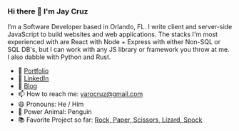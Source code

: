 ### Hi there 👋  I'm Jay Cruz

I’m a Software Developer based in Orlando, FL. I write client and server-side JavaScript to build websites and web applications. The stacks I'm most experienced with are React with Node + Express with either Non-SQL or SQL DB's, but I can work with any JS library or framework you throw at me. I also dabble with Python and Rust.

- 🌱 [Portfolio](https://yarocruz.surge.sh/)
- 👯 [LinkedIn](https://www.linkedin.com/in/yarosky-cruz/) 
- 📓 [Blog](https://yarocruz.netlify.app/)
- 📫 How to reach me: yarocruz@gmail.com 
- 😄 Pronouns: He / Him 
- 🐧 Power Animal: Penguin
- 📚 Favorite Project so far: [Rock, Paper, Scissors, Lizard, Spock](https://yarocruz.github.io/rpsls/)
